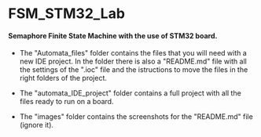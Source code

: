 # FSM_STM32_Lab
#### Semaphore Finite State Machine with the use of STM32 board.

- The "Automata_files" folder contains the files that you will need with a new IDE project.
In the folder there is also a "README.md" file with all the settings of the ".ioc" file and 
the istructions to move the files in the right folders of the project.

- The "automata_IDE_project" folder contains a full project with all the files ready to run on a board.

- The "images" folder contains the screenshots for the "README.md" file (ignore it).

